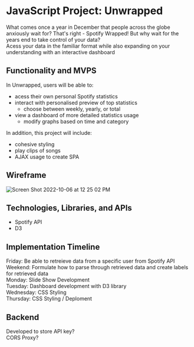 # JavaScript Project: Unwrapped
What comes once a year in December that people across the globe anxiously wait for? That's right - Spotify Wrapped! But why wait for the years end to take control of your data?  
Acess your data in the familiar format while also expanding on your understanding with an interactive dashboard

## Functionality and MVPS
In Unwrapped, users will be able to:
- acess their own personal Spotify statistics
- interact with personalised preview of top statistics
  - choose between weekly, yearly, or total
- view a dashboard of more detailed statistics usage
  - modify graphs based on time and category

In addition, this project will include:
- cohesive styling
- play clips of songs
- AJAX usage to create SPA 

## Wireframe
![Screen Shot 2022-10-06 at 12 25 02 PM](https://user-images.githubusercontent.com/65314998/194401293-01fcacfe-c58b-4121-81e3-2aae0d7ea492.png)

## Technologies, Libraries, and APIs
- Spotify API
- D3

## Implementation Timeline
Friday: Be able to retreieve data from a specific user from Spotify API  
Weekend: Formulate how to parse through retrieved data and create labels for retrieved data  
Monday: Slide Show Development  
Tuesday: Dashboard development with D3 library  
Wednesday: CSS Styling  
Thursday: CSS Styling / Deploment  

## Backend
Developed to store API key?  
CORS Proxy?
